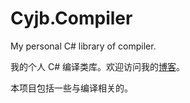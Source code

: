 Cyjb.Compiler
====

My personal C# library of compiler.

我的个人 C# 编译类库。欢迎访问我的[博客](http://www.cnblogs.com/cyjb/)。

本项目包括一些与编译相关的。
